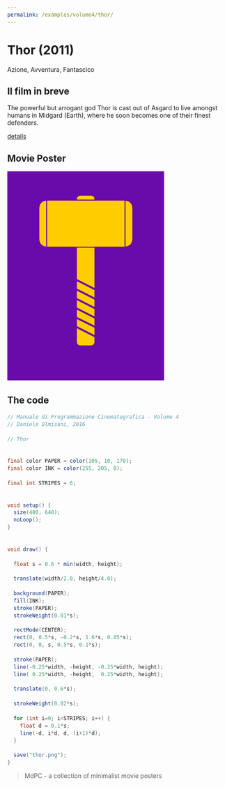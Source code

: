 ```yaml
---
permalink: /examples/volume4/thor/
---
```

# Thor (2011)

Azione, Avventura, Fantascico

## Il film in breve
The powerful but arrogant god Thor is cast out of Asgard to live amongst humans in Midgard (Earth), where he soon becomes one of their finest defenders.

[details](https://www.imdb.com/title/tt0800369/)

## Movie Poster
<img src="thor.png"  width="360px" title="Thor">


## The code
```java
// Manuale di Programmazione Cinematografica - Volume 4
// Daniele Olmisani, 2016

// Thor


final color PAPER = color(105, 10, 170);
final color INK = color(255, 205, 0);

final int STRIPES = 6;


void setup() {
  size(480, 640);
  noLoop();
}


void draw() {
  
  float s = 0.6 * min(width, height);
  
  translate(width/2.0, height/4.0);
  
  background(PAPER);
  fill(INK);
  stroke(PAPER);
  strokeWeight(0.01*s);
  
  rectMode(CENTER);
  rect(0, 0.5*s, -0.2*s, 1.6*s, 0.05*s);
  rect(0, 0, s, 0.5*s, 0.1*s);
  
  stroke(PAPER);
  line(-0.25*width, -height, -0.25*width, height);
  line( 0.25*width, -height,  0.25*width, height);
  
  translate(0, 0.6*s);
  
  strokeWeight(0.02*s);
  
  for (int i=0; i<STRIPES; i++) {
    float d = 0.1*s;
    line(-d, i*d, d, (i+1)*d);
  }
  
  save("thor.png");
}
```

> MdPC - a collection of minimalist movie posters
